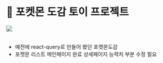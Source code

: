 # 🔴 포켓몬 도감 토이 프로젝트


<img src="https://github.com/unoung/Make-Poketmon-Dex/assets/84708950/5d7b8977-836e-4bcb-9d1d-d0985e86bc50" />
<br/>
<br/>

- 예전에 react-query로 만들어 봤던 포켓몬도감
- 포켓몬 리스트 메인페이지 완료 상세페이지 능력치 부분 수정 필요

